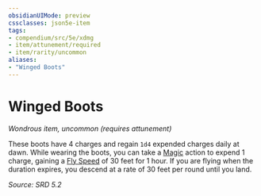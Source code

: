 ```yaml
---
obsidianUIMode: preview
cssclasses: json5e-item
tags:
- compendium/src/5e/xdmg
- item/attunement/required
- item/rarity/uncommon
aliases: 
- "Winged Boots"
---
```

# Winged Boots
*Wondrous item, uncommon (requires attunement)*  


These boots have 4 charges and regain `1d4` expended charges daily at dawn. While wearing the boots, you can take a [Magic](actions.md#Magic) action to expend 1 charge, gaining a [Fly Speed](fly-speed-xphb.md) of 30 feet for 1 hour. If you are flying when the duration expires, you descend at a rate of 30 feet per round until you land.

*Source: SRD 5.2*